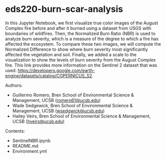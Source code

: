 # eds220-burn-scar-analysis

In this Jupyter Notebook, we first visualize true color images of the August Complex fire before and after it burned using a dataset from USGS with boundaries of wildfires. Then, the Normalized Burn Ratio (NBR) is used to analyze burn severity, which is a measure of the degree to which a fire has affected the ecosystem. To compare these two images, we will compute the Normalized Difference to show where burn severity most significantly affected the vegetation and soil. Finally, we added a scale to the visualization to show the levels of burn severity from the August Complex fire. This link provides more information on the Sentinel 2 dataset that was used: https://developers.google.com/earth-engine/datasets/catalog/COPERNICUS_S2.

Authors:
- Guillermo Romero, Bren School of Environmental Science & Management, UCSB (romero61@ucsb.edu)
- Wade Sedgewick, Bren School of Environmental Science & Management, UCSB (wsedgwick@ucsb.edu)
- Hailey Veirs, Bren School of Environmental Science & Management, UCSB (hveirs@ucsb.edu)

Contents:
- SentinelNBR.ipynb
- README.md
- Environment.yml
